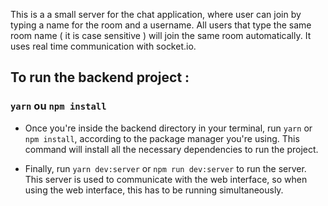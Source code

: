 This is a a small server for the chat application, where user can join by typing a name for the room and a username. All users that type the same room name ( it is case sensitive ) will join the same room automatically. It uses real time communication with socket.io.

## To run the backend project :

### `yarn` ou `npm install`

- Once you're inside the backend directory in your terminal, run `yarn` or `npm install`, according to the package manager you're using. This command will install all the necessary dependencies to run the project.

- Finally, run `yarn dev:server` or `npm run dev:server` to run the server. This server is used to communicate with the web interface, so when using the web interface, this has to be running simultaneously.
